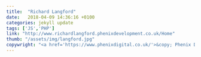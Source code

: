 ```yaml
---
title:  "Richard Langford"
date:   2018-04-09 14:36:16 +0100
categories: jekyll update
tags: ['JS','PHP']
link: "http://www.richardlangford.phenixdevelopment.co.uk/Home"
thumb: "/assets/img/langford.jpg"
copywright: "<a href='https://www.phenixdigital.co.uk/'>&copy; Phenix Digital Ltd</a>"
---
```


